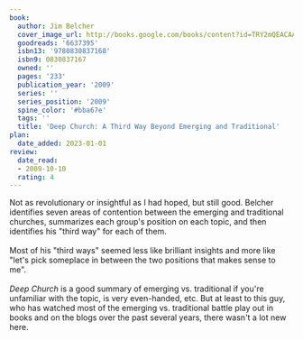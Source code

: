 ```yaml
---
book:
  author: Jim Belcher
  cover_image_url: http://books.google.com/books/content?id=TRY2mQEACAAJ&printsec=frontcover&img=1&zoom=1&source=gbs_api
  goodreads: '6637395'
  isbn13: '9780830837168'
  isbn9: 0830837167
  owned: ''
  pages: '233'
  publication_year: '2009'
  series: ''
  series_position: '2009'
  spine_color: '#bba67e'
  tags: ''
  title: 'Deep Church: A Third Way Beyond Emerging and Traditional'
plan:
  date_added: 2023-01-01
review:
  date_read:
  - 2009-10-10
  rating: 4
---
```


Not as revolutionary or insightful as I had hoped, but still good.  Belcher identifies seven areas of contention between the emerging and traditional churches, summarizes each group's position on each topic, and then identifies his "third way" for each of them.<br/><br/>Most of his "third ways" seemed less like brilliant insights and more like "let's pick someplace in between the two positions that makes sense to me".  <br/><br/><i>Deep Church</i> is a good summary of emerging vs. traditional if you're unfamiliar with the topic, is very even-handed, etc.  But at least to this guy, who has watched most of the emerging vs. traditional battle play out in books and on the blogs over the past several years, there wasn't a lot new here.
